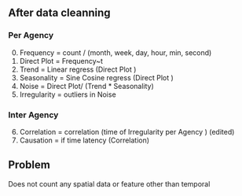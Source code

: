 
## After data cleanning

### Per Agency
0. Frequency = count / (month, week, day, hour, min, second)
1. Direct Plot =  Frequency~t
2. Trend = Linear regress (Direct Plot )
3. Seasonality = Sine Cosine regress (Direct Plot )
4. Noise = Direct Plot/ (Trend * Seasonality)
5. Irregularity = outliers in Noise

### Inter Agency
6. Correlation = correlation (time of Irregularity per Agency ) (edited)
7. Causation = if time latency (Correlation)


## Problem
Does not count any spatial data or feature other than temporal 
